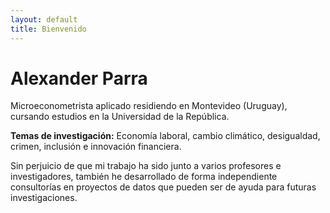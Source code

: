 ```yaml
---
layout: default
title: Bienvenido
---
```


<div class="center-content">
  <h1>Alexander Parra</h1>

  <p>Microeconometrista aplicado residiendo en Montevideo (Uruguay), cursando estudios en la Universidad de la República.</p>

  <p><strong>Temas de investigación:</strong> Economía laboral, cambio climático, desigualdad, crimen, inclusión e innovación financiera.</p>

  <p>Sin perjuicio de que mi trabajo ha sido junto a varios profesores e investigadores, también he desarrollado de forma independiente consultorías en proyectos de datos que pueden ser de ayuda para futuras investigaciones.</p>
</div>

